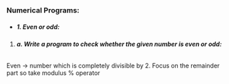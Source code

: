 ### N**umerical Programs:**



* ##### **1. Even or odd:**

1. ###### **a. Write a program to check whether the given number is even or odd:**

Even -> number which is completely divisible by 2. Focus on the remainder part so take modulus % operator







